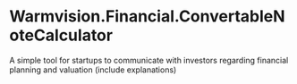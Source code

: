 # Warmvision.Financial.ConvertableNoteCalculator

A simple tool for startups to communicate with investors regarding financial planning and valuation (include explanations)